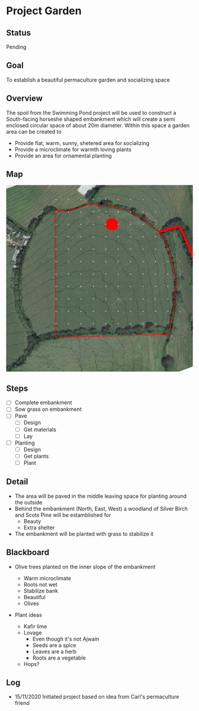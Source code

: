 # Project Garden

## Status

Pending

## Goal

To establish a beautiful permaculture garden and socializing space

## Overview

The spoil from the Swimming Pond project will be used to construct a South-facing horseshe shaped embankment which will create a semi enclosed circular space of about 20m diameter. Within this space a garden area can be created to

- Provide flat, warm, sunny, shetered area for socializing
- Provide a microclimate for warmth loving plants
- Provide an area for ornamental planting

## Map

![](./maps/6.jpg "Map")

## Steps

- [ ] Complete embankment
- [ ] Sow grass on embankment
- [ ] Pave
    - [ ] Design
    - [ ] Get materials
    - [ ] Lay
- [ ] Planting
    - [ ] Design
    - [ ] Get plants
    - [ ] Plant

## Detail

- The area will be paved in the middle leaving space for planting around the outside
- Behind the embankment (North, East, West) a woodland of Silver Birch and Scots Pine will be estamblished for
    - Beauty
    - Extra shelter
- The embankment will be planted with grass to stabilize it

## Blackboard

- Olive trees planted on the inner slope of the embankment
    - Warm microclimate
    - Roots not wet
    - Stabilize bank
    - Beautiful
    - Olives

- Plant ideas
    - Kafir lime
    - Lovage
        - Even though it's not Ajwain
        - Seeds are a spice
        - Leaves are a herb
        - Roots are a vegetable
    - Hops?

## Log

- 15/11/2020 Initiated project based on idea from Carl's permaculture friend